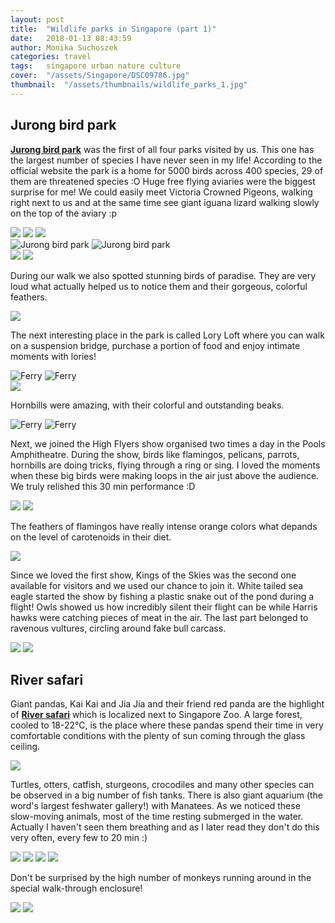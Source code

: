 ```yaml
---
layout: post
title:  "Wildlife parks in Singapore (part 1)"
date:   2018-01-13 08:43:59
author: Monika Suchoszek
categories: travel
tags:	singapore urban nature culture
cover:  "/assets/Singapore/DSC09786.jpg"
thumbnail:  "/assets/thumbnails/wildlife_parks_1.jpg"
---
```


## Jurong bird park

<a href="https://www.wrs.com.sg/en/jurong-bird-park/"><strong>Jurong bird park</strong></a> was the first of all four 
parks visited by us. This one has the largest number of species I have never seen in my life! According to the 
official website the park is a home for 5000 birds across 400 species, 29 of them are threatened species :O 
Huge free flying aviaries were the biggest surprise for me! We could easily meet Victoria Crowned Pigeons, 
walking right next to us and at the same time see giant iguana lizard walking slowly on the top of the aviary :p

<img src="/assets/Singapore/DSC09992.jpg">

<img src="/assets/Singapore/DSC09786.jpg">

<img src="/assets/Singapore/ESC00002.jpg">

<div class="row">
  <img src="/assets/Singapore/DSC09765.jpg" class="column-50" alt="Jurong bird park" />
  <img src="/assets/Singapore/DSC09779-e1516592093835.jpg" class="column-50" alt="Jurong bird park" />
</div>

<img src="/assets/Singapore/DSC09968.jpg">
<img src="/assets/Singapore/DSC09973.jpg">

During our walk we also spotted stunning birds of paradise. They are very loud what actually helped us to notice 
them and their gorgeous, colorful feathers.

<img src="/assets/Singapore/DSC09794-e1516592290387.jpg">

The next interesting place in the park is called Lory Loft where you can walk on a suspension bridge, purchase 
a portion of food and enjoy intimate moments with lories!

<div class="row">
  <img src="/assets/Singapore/IMG_20180114_144103150.jpg" class="column-50" alt="Ferry" />
  <img src="/assets/Singapore/DSC09761-e1516592046344.jpg" class="column-50" alt="Ferry" />
</div>

<img src="/assets/Singapore/DSC09983.jpg">

Hornbills were amazing, with their colorful and outstanding beaks.

<div class="row">
  <img src="/assets/Singapore/DSC09809-e1516592017408.jpg" class="column-50" alt="Ferry" />
  <img src="/assets/Singapore/DSC09812.jpg" class="column-50" alt="Ferry" />
</div>

Next, we joined the High Flyers show organised two times a day in the Pools Amphitheatre. During the show, 
birds like flamingos, pelicans, parrots, hornbills are doing tricks, flying through a ring or sing. I loved the 
moments when these big birds were making loops in the air just above the audience. We truly relished this 30 min 
performance :D

<img src="/assets/Singapore/DSC09918.jpg">
<img src="/assets/Singapore/DSC09850.jpg">

The feathers of flamingos have really intense orange colors what depands on the level of carotenoids in their diet.

<img src="/assets/Singapore/DSC09923.jpg">

Since we loved the first show, Kings of the Skies was the second one available for visitors and we used our 
chance to join it. White tailed sea eagle started the show by fishing a plastic snake out of the pond during a 
flight! Owls showed us how incredibly silent their flight can be while Harris hawks were catching pieces of meat 
in the air. The last part belonged to ravenous vultures, circling around fake bull carcass.

<img src="/assets/Singapore/DSC09934.jpg">
<img src="/assets/Singapore/DSC09958.jpg">

## River safari

Giant pandas, Kai Kai and Jia Jia and their friend red panda are the highlight of 
<a href="https://www.wrs.com.sg/en/river-safari/"><strong>River safari</strong></a> which is localized next to 
Singapore Zoo. A large forest, cooled to 18-22°C, is the place where these pandas spend their time in very 
comfortable conditions with the plenty of sun coming through the glass ceiling.

<img src="/assets/Singapore/DSC00304.jpg">

Turtles, otters, catfish, sturgeons, crocodiles and many other species can be observed in a big number of 
fish tanks. There is also giant aquarium (the word's largest feshwater gallery!) with Manatees. As we noticed 
these slow-moving animals, most of the time resting submerged in the water. Actually I haven't seen them breathing 
and as I later read they don't do this very often, every few to 20 min :)

<img src="/assets/Singapore/IMG_20180115_164900013.jpg">
<img src="/assets/Singapore/IMG_20180115_140035651.jpg">
 <img src="/assets/Singapore/IMG_20180115_151741170.jpg">
         <img src="/assets/Singapore/IMG_20180115_164649690.jpg">

Don't be surprised by the high number of monkeys running around in the special walk-through enclosure!

<img src="/assets/Singapore/DSC00317.jpg">
 <img src="/assets/Singapore/DSC00320.jpg">  
 
 

